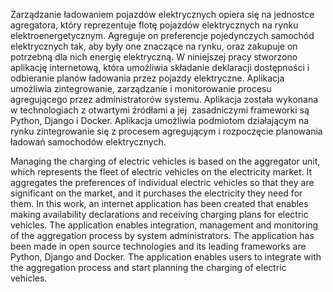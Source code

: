 Zarządzanie ładowaniem pojazdów elektrycznych opiera się na jednostce
agregatora, który reprezentuje flotę pojazdów elektrycznych na rynku
elektroenergetycznym. Agreguje on preferencje pojedynczych samochód
elektrycznych tak, aby były one znaczące na rynku, oraz zakupuje on potrzebną dla
nich energię elektryczną.
W niniejszej pracy stworzono aplikację internetową, która umożliwia składanie
deklaracji dostępności i odbieranie planów ładowania przez pojazdy elektryczne.
Aplikacja umożliwia zintegrowanie, zarządzanie i monitorowanie procesu
agregującego przez administratorów systemu. Aplikacja została wykonana w
technologiach z otwartymi źródłami a jej ​ zasadniczymi frameworki są Python, Django
i Docker.
Aplikacja umożliwia podmiotom działającym na rynku zintegrowanie się z
procesem agregującym i rozpoczęcie planowania ładowań samochodów
elektrycznych.

Managing the charging of electric vehicles is based on the aggregator unit,
which represents the fleet of electric vehicles on the electricity market. It aggregates
the preferences of individual electric vehicles so that they are significant on the
market, and it purchases the electricity they need for them.
In this work, an internet application has been created that enables making
availability declarations and receiving charging plans for electric vehicles. The
application enables integration, management and monitoring of the aggregation
process by system administrators. The application has been made in open source
technologies and its leading frameworks are Python, Django and Docker.
The application enables users to integrate with the aggregation process and
start planning the charging of electric vehicles.
